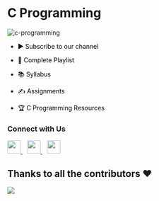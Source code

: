 # C Programming

<!-- This repository consists of code samples, assignments, and the curriculum to get a basic idea about C programming. -->

![c-programming](https://socialify.git.ci/saputhebeast/c-programming/image?description=1&descriptionEditable=This%20repository%20consists%20of%20code%20samples%2C%20assignments%2C%20and%20the%20curriculum%20to%20get%20a%20basic%20idea%20about%20C%20programming.&font=Inter&language=1&name=1&owner=1&pattern=Plus&theme=Dark)

- <a href="https://www.youtube.com/channel/UCx0d0jws6qZvjwiD8H8BlRg" title="Subscribe to SLIIT Mozilla Campus Club YouTube Channel" style="background-color:#FFFFFF;color:#000000;text-decoration:none">▶ Subscribe to our channel </a>
 
- <a href="#" title="Click here to access full Playlist on YouTube" style="background-color:#FFFFFF;color:#000000;text-decoration:none">📂 Complete Playlist</a>
 
- <a href="SYLLABUS.md" title="Click here to Check the Syllabus of this Course" style="background-color:#FFFFFF;color:#000000;text-decoration:none">📚 Syllabus</a>
 
- <a href="https://github.com/saputhebeast/c-programming/tree/main/Assignments" title="Click here to see Assignments related to this Course" style="background-color:#FFFFFF;color:#000000;text-decoration:none">✍️ Assignments</a>

- <a href="https://github.com/saputhebeast/c-programming/blob/main/RESOURCES.md" title="CP Lover? Click here to get some awesome resources related to C Programming" style="background-color:#FFFFFF;color:#000000;text-decoration:none">🏆 C Programming Resources</a>


### Connect with Us
  <a href="#">
    <img width="30px" src="https://www.vectorlogo.zone/logos/facebook/facebook-icon.svg" />
  </a>&ensp;
  <a href="#">
    <img width="30px" src="https://www.vectorlogo.zone/logos/linkedin/linkedin-icon.svg" />
  </a>&ensp;
  <a href="#">
    <img width="30px" src="https://www.vectorlogo.zone/logos/instagram/instagram-icon.svg" />
  </a>
  
  ## Thanks to all the contributors ❤️
<a href = "https://github.com/saputhebeast/c-programming/graphs/contributors">
  <img src = "https://contrib.rocks/image?repo=saputhebeast/c-programming"/>
</a>
